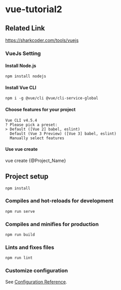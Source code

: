 # vue-tutorial2

## Related Link
https://sharkcoder.com/tools/vuejs

### VueJs Setting

#### Install Node.js
```
npm install nodejs
```

#### Install Vue CLI
```
npm i -g @vue/cli @vue/cli-service-global
```

#### Choose features for your project
```
Vue CLI v4.5.4
? Please pick a preset:
> Default ([Vue 2] babel, eslint)
  Default (Vue 3 Preview) ([Vue 3] babel, eslint)
  Manually select features
```

#### Use vue create
vue create {@Project_Name}


## Project setup
```
npm install
```

### Compiles and hot-reloads for development
```
npm run serve
```

### Compiles and minifies for production
```
npm run build
```

### Lints and fixes files
```
npm run lint
```

### Customize configuration
See [Configuration Reference](https://cli.vuejs.org/config/).

